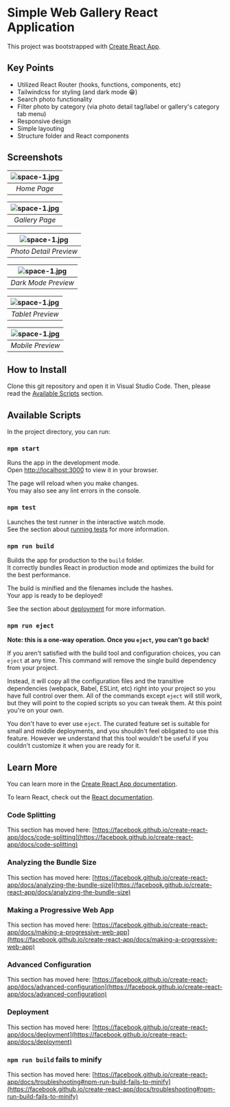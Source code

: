 # Simple Web Gallery React Application

This project was bootstrapped with [Create React App](https://github.com/facebook/create-react-app).

## Key Points

- Utilized React Router (hooks, functions, components, etc)
- Tailwindcss for styling (and dark mode 😁)
- Search photo functionality
- Filter photo by category (via photo detail tag/label or gallery's category tab menu)
- Responsive design
- Simple layouting
- Structure folder and React components

## Screenshots

| ![space-1.jpg](./screenshots/home-page.png) |
| :-----------------------------------------: |
|                 _Home Page_                 |

| ![space-1.jpg](./screenshots/gallery-page.png) |
| :--------------------------------------------: |
|                 _Gallery Page_                 |

| ![space-1.jpg](./screenshots/photo-detail-information.png) |
| :--------------------------------------------------------: |
|                   _Photo Detail Preview_                   |

| ![space-1.jpg](./screenshots/dark-mode-preview.png) |
| :-------------------------------------------------: |
|                 _Dark Mode Preview_                 |

| ![space-1.jpg](./screenshots/tablet-preview.png) |
| :----------------------------------------------: |
|                 _Tablet Preview_                 |

| ![space-1.jpg](./screenshots/mobile-preview.png) |
| :----------------------------------------------: |
|                 _Mobile Preview_                 |

## How to Install

Clone this git repository and open it in Visual Studio Code. Then, please read the [Available Scripts](#available-scripts) section.

## Available Scripts

In the project directory, you can run:

### `npm start`

Runs the app in the development mode.\
Open [http://localhost:3000](http://localhost:3000) to view it in your browser.

The page will reload when you make changes.\
You may also see any lint errors in the console.

### `npm test`

Launches the test runner in the interactive watch mode.\
See the section about [running tests](https://facebook.github.io/create-react-app/docs/running-tests) for more information.

### `npm run build`

Builds the app for production to the `build` folder.\
It correctly bundles React in production mode and optimizes the build for the best performance.

The build is minified and the filenames include the hashes.\
Your app is ready to be deployed!

See the section about [deployment](https://facebook.github.io/create-react-app/docs/deployment) for more information.

### `npm run eject`

**Note: this is a one-way operation. Once you `eject`, you can't go back!**

If you aren't satisfied with the build tool and configuration choices, you can `eject` at any time. This command will remove the single build dependency from your project.

Instead, it will copy all the configuration files and the transitive dependencies (webpack, Babel, ESLint, etc) right into your project so you have full control over them. All of the commands except `eject` will still work, but they will point to the copied scripts so you can tweak them. At this point you're on your own.

You don't have to ever use `eject`. The curated feature set is suitable for small and middle deployments, and you shouldn't feel obligated to use this feature. However we understand that this tool wouldn't be useful if you couldn't customize it when you are ready for it.

## Learn More

You can learn more in the [Create React App documentation](https://facebook.github.io/create-react-app/docs/getting-started).

To learn React, check out the [React documentation](https://reactjs.org/).

### Code Splitting

This section has moved here: [https://facebook.github.io/create-react-app/docs/code-splitting](https://facebook.github.io/create-react-app/docs/code-splitting)

### Analyzing the Bundle Size

This section has moved here: [https://facebook.github.io/create-react-app/docs/analyzing-the-bundle-size](https://facebook.github.io/create-react-app/docs/analyzing-the-bundle-size)

### Making a Progressive Web App

This section has moved here: [https://facebook.github.io/create-react-app/docs/making-a-progressive-web-app](https://facebook.github.io/create-react-app/docs/making-a-progressive-web-app)

### Advanced Configuration

This section has moved here: [https://facebook.github.io/create-react-app/docs/advanced-configuration](https://facebook.github.io/create-react-app/docs/advanced-configuration)

### Deployment

This section has moved here: [https://facebook.github.io/create-react-app/docs/deployment](https://facebook.github.io/create-react-app/docs/deployment)

### `npm run build` fails to minify

This section has moved here: [https://facebook.github.io/create-react-app/docs/troubleshooting#npm-run-build-fails-to-minify](https://facebook.github.io/create-react-app/docs/troubleshooting#npm-run-build-fails-to-minify)
